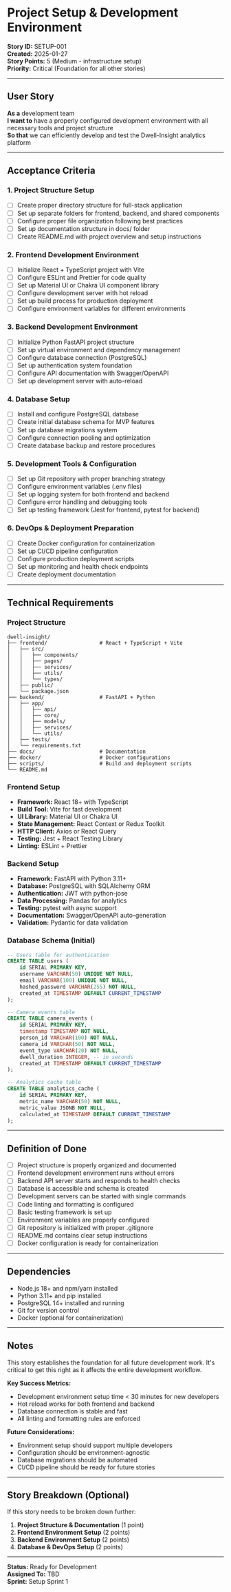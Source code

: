 # Project Setup & Development Environment

**Story ID:** SETUP-001  
**Created:** 2025-01-27  
**Story Points:** 5 (Medium - infrastructure setup)  
**Priority:** Critical (Foundation for all other stories)

---

## **User Story**

**As a** development team  
**I want to** have a properly configured development environment with all necessary tools and project structure  
**So that** we can efficiently develop and test the Dwell-Insight analytics platform

---

## **Acceptance Criteria**

### 1. Project Structure Setup
- [ ] Create proper directory structure for full-stack application
- [ ] Set up separate folders for frontend, backend, and shared components
- [ ] Configure proper file organization following best practices
- [ ] Set up documentation structure in docs/ folder
- [ ] Create README.md with project overview and setup instructions

### 2. Frontend Development Environment
- [ ] Initialize React + TypeScript project with Vite
- [ ] Configure ESLint and Prettier for code quality
- [ ] Set up Material UI or Chakra UI component library
- [ ] Configure development server with hot reload
- [ ] Set up build process for production deployment
- [ ] Configure environment variables for different environments

### 3. Backend Development Environment
- [ ] Initialize Python FastAPI project structure
- [ ] Set up virtual environment and dependency management
- [ ] Configure database connection (PostgreSQL)
- [ ] Set up authentication system foundation
- [ ] Configure API documentation with Swagger/OpenAPI
- [ ] Set up development server with auto-reload

### 4. Database Setup
- [ ] Install and configure PostgreSQL database
- [ ] Create initial database schema for MVP features
- [ ] Set up database migrations system
- [ ] Configure connection pooling and optimization
- [ ] Create database backup and restore procedures

### 5. Development Tools & Configuration
- [ ] Set up Git repository with proper branching strategy
- [ ] Configure environment variables (.env files)
- [ ] Set up logging system for both frontend and backend
- [ ] Configure error handling and debugging tools
- [ ] Set up testing framework (Jest for frontend, pytest for backend)

### 6. DevOps & Deployment Preparation
- [ ] Create Docker configuration for containerization
- [ ] Set up CI/CD pipeline configuration
- [ ] Configure production deployment scripts
- [ ] Set up monitoring and health check endpoints
- [ ] Create deployment documentation

---

## **Technical Requirements**

### Project Structure
```
dwell-insight/
├── frontend/                 # React + TypeScript + Vite
│   ├── src/
│   │   ├── components/
│   │   ├── pages/
│   │   ├── services/
│   │   ├── utils/
│   │   └── types/
│   ├── public/
│   └── package.json
├── backend/                  # FastAPI + Python
│   ├── app/
│   │   ├── api/
│   │   ├── core/
│   │   ├── models/
│   │   ├── services/
│   │   └── utils/
│   ├── tests/
│   └── requirements.txt
├── docs/                     # Documentation
├── docker/                   # Docker configurations
├── scripts/                  # Build and deployment scripts
└── README.md
```

### Frontend Setup
- **Framework:** React 18+ with TypeScript
- **Build Tool:** Vite for fast development
- **UI Library:** Material UI or Chakra UI
- **State Management:** React Context or Redux Toolkit
- **HTTP Client:** Axios or React Query
- **Testing:** Jest + React Testing Library
- **Linting:** ESLint + Prettier

### Backend Setup
- **Framework:** FastAPI with Python 3.11+
- **Database:** PostgreSQL with SQLAlchemy ORM
- **Authentication:** JWT with python-jose
- **Data Processing:** Pandas for analytics
- **Testing:** pytest with async support
- **Documentation:** Swagger/OpenAPI auto-generation
- **Validation:** Pydantic for data validation

### Database Schema (Initial)
```sql
-- Users table for authentication
CREATE TABLE users (
    id SERIAL PRIMARY KEY,
    username VARCHAR(50) UNIQUE NOT NULL,
    email VARCHAR(100) UNIQUE NOT NULL,
    hashed_password VARCHAR(255) NOT NULL,
    created_at TIMESTAMP DEFAULT CURRENT_TIMESTAMP
);

-- Camera events table
CREATE TABLE camera_events (
    id SERIAL PRIMARY KEY,
    timestamp TIMESTAMP NOT NULL,
    person_id VARCHAR(100) NOT NULL,
    camera_id VARCHAR(50) NOT NULL,
    event_type VARCHAR(20) NOT NULL,
    dwell_duration INTEGER, -- in seconds
    created_at TIMESTAMP DEFAULT CURRENT_TIMESTAMP
);

-- Analytics cache table
CREATE TABLE analytics_cache (
    id SERIAL PRIMARY KEY,
    metric_name VARCHAR(50) NOT NULL,
    metric_value JSONB NOT NULL,
    calculated_at TIMESTAMP DEFAULT CURRENT_TIMESTAMP
);
```

---

## **Definition of Done**

- [ ] Project structure is properly organized and documented
- [ ] Frontend development environment runs without errors
- [ ] Backend API server starts and responds to health checks
- [ ] Database is accessible and schema is created
- [ ] Development servers can be started with single commands
- [ ] Code linting and formatting is configured
- [ ] Basic testing framework is set up
- [ ] Environment variables are properly configured
- [ ] Git repository is initialized with proper .gitignore
- [ ] README.md contains clear setup instructions
- [ ] Docker configuration is ready for containerization

---

## **Dependencies**

- Node.js 18+ and npm/yarn installed
- Python 3.11+ and pip installed
- PostgreSQL 14+ installed and running
- Git for version control
- Docker (optional for containerization)

---

## **Notes**

This story establishes the foundation for all future development work. It's critical to get this right as it affects the entire development workflow.

**Key Success Metrics:**
- Development environment setup time < 30 minutes for new developers
- Hot reload works for both frontend and backend
- Database connection is stable and fast
- All linting and formatting rules are enforced

**Future Considerations:**
- Environment setup should support multiple developers
- Configuration should be environment-agnostic
- Database migrations should be automated
- CI/CD pipeline should be ready for future stories

---

## **Story Breakdown (Optional)**

If this story needs to be broken down further:

1. **Project Structure & Documentation** (1 point)
2. **Frontend Environment Setup** (2 points)
3. **Backend Environment Setup** (2 points)
4. **Database & DevOps Setup** (2 points)

---

**Status:** Ready for Development  
**Assigned To:** TBD  
**Sprint:** Setup Sprint 1 